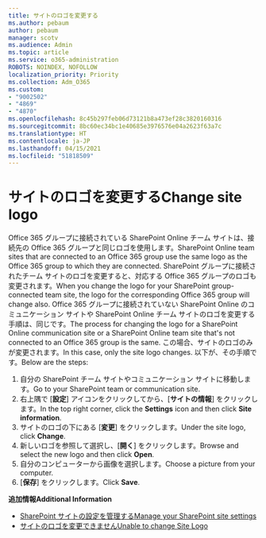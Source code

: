 ```yaml
---
title: サイトのロゴを変更する
ms.author: pebaum
author: pebaum
manager: scotv
ms.audience: Admin
ms.topic: article
ms.service: o365-administration
ROBOTS: NOINDEX, NOFOLLOW
localization_priority: Priority
ms.collection: Adm_O365
ms.custom:
- "9002502"
- "4869"
- "4870"
ms.openlocfilehash: 8c45b297feb06d73121b8a473ef28c3820160316
ms.sourcegitcommit: 8bc60ec34bc1e40685e3976576e04a2623f63a7c
ms.translationtype: HT
ms.contentlocale: ja-JP
ms.lasthandoff: 04/15/2021
ms.locfileid: "51818509"
---
```

# <a name="change-site-logo"></a><span data-ttu-id="9ec08-102">サイトのロゴを変更する</span><span class="sxs-lookup"><span data-stu-id="9ec08-102">Change site logo</span></span>

<span data-ttu-id="9ec08-103">Office 365 グループに接続されている SharePoint Online チーム サイトは、接続先の Office 365 グループと同じロゴを使用します。</span><span class="sxs-lookup"><span data-stu-id="9ec08-103">SharePoint Online team sites that are connected to an Office 365 group use the same logo as the Office 365 group to which they are connected.</span></span> <span data-ttu-id="9ec08-104">SharePoint グループに接続されたチーム サイトのロゴを変更すると、対応する Office 365 グループのロゴも変更されます。</span><span class="sxs-lookup"><span data-stu-id="9ec08-104">When you change the logo for your SharePoint group-connected team site, the logo for the corresponding Office 365 group will change also.</span></span> <span data-ttu-id="9ec08-105">Office 365 グループに接続されていない SharePoint Online のコミュニケーション サイトや SharePoint Online チーム サイトのロゴを変更する手順は、同じです。</span><span class="sxs-lookup"><span data-stu-id="9ec08-105">The process for changing the logo for a SharePoint Online communication site or a SharePoint Online team site that's not connected to an Office 365 group is the same.</span></span> <span data-ttu-id="9ec08-106">この場合、サイトのロゴのみが変更されます。</span><span class="sxs-lookup"><span data-stu-id="9ec08-106">In this case, only the site logo changes.</span></span> <span data-ttu-id="9ec08-107">以下が、その手順です。</span><span class="sxs-lookup"><span data-stu-id="9ec08-107">Below are the steps:</span></span>

1. <span data-ttu-id="9ec08-108">自分の SharePoint チーム サイトやコミュニケーション サイトに移動します。</span><span class="sxs-lookup"><span data-stu-id="9ec08-108">Go to your SharePoint team or communication site.</span></span>
2. <span data-ttu-id="9ec08-109">右上隅で [**設定**] アイコンをクリックしてから、[**サイトの情報**] をクリックします。</span><span class="sxs-lookup"><span data-stu-id="9ec08-109">In the top right corner, click the **Settings** icon and then click **Site information**.</span></span>
3. <span data-ttu-id="9ec08-110">サイトのロゴの下にある [**変更**] をクリックします。</span><span class="sxs-lookup"><span data-stu-id="9ec08-110">Under the site logo, click **Change**.</span></span>
4. <span data-ttu-id="9ec08-111">新しいロゴを参照して選択し、[**開く**] をクリックします。</span><span class="sxs-lookup"><span data-stu-id="9ec08-111">Browse and select the new logo and then click **Open**.</span></span>
5. <span data-ttu-id="9ec08-112">自分のコンピューターから画像を選択します。</span><span class="sxs-lookup"><span data-stu-id="9ec08-112">Choose a picture from your computer.</span></span>
6. <span data-ttu-id="9ec08-113">[**保存**] をクリックします。</span><span class="sxs-lookup"><span data-stu-id="9ec08-113">Click **Save**.</span></span>

<span data-ttu-id="9ec08-114">**追加情報**</span><span class="sxs-lookup"><span data-stu-id="9ec08-114">**Additional Information**</span></span>

- [<span data-ttu-id="9ec08-115">SharePoint サイトの設定を管理する</span><span class="sxs-lookup"><span data-stu-id="9ec08-115">Manage your SharePoint site settings</span></span>](https://support.office.com/article/manage-your-sharepoint-site-settings-8376034d-d0c7-446e-9178-6ab51c58df42)
- [<span data-ttu-id="9ec08-116">サイトのロゴを変更できません</span><span class="sxs-lookup"><span data-stu-id="9ec08-116">Unable to change Site Logo</span></span>](https://docs.microsoft.com/sharepoint/troubleshoot/sites/error-when-changing-o365-site-logo)
